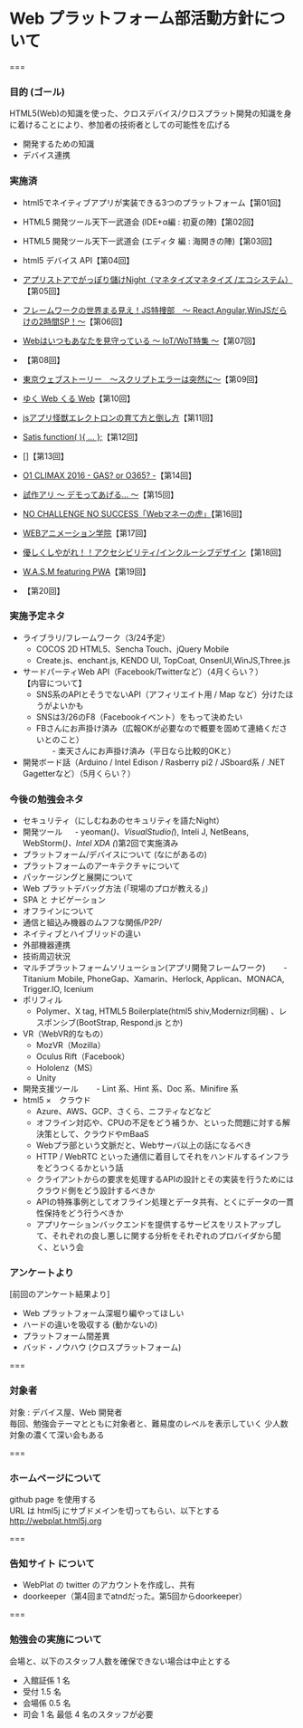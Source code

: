 # Web プラットフォーム部活動方針について
===
### 目的 (ゴール)
HTML5(Web)の知識を使った、クロスデバイス/クロスプラット開発の知識を身に着けることにより、参加者の技術者としての可能性を広げる
* 開発するための知識
* デバイス連携

### 実施済
* html5でネイティブアプリが実装できる3つのプラットフォーム【第01回】
* HTML5 開発ツール天下一武道会 (IDE+α編 : 初夏の陣)【第02回】
* HTML5 開発ツール天下一武道会 (エディタ 編 : 海開きの陣)【第03回】
* html5 デバイス API【第04回】 
* [アプリストアでがっぽり儲けNight（マネタイズマネタイズ /エコシステム）](=https://webplat.doorkeeper.jp/events/20635)【第05回】
* [フレームワークの世界まる見え！JS特捜部　～ React,Angular,WinJSだらけの2時間SP！～](=https://webplat.doorkeeper.jp/events/22013)【第06回】
* [Webはいつもあなたを見守っている 〜 IoT/WoT特集 〜](=https://webplat.doorkeeper.jp/events/27429)【第07回】
* [](=)【第08回】
* [東京ウェブストーリー　〜スクリプトエラーは突然に〜](=https://webplat.doorkeeper.jp/events/34165)【第09回】
* [ゆく Web くる Web](=https://webplat.doorkeeper.jp/events/36270)【第10回】
* [jsアプリ怪獣エレクトロンの育て方と倒し方](=https://webplat.doorkeeper.jp/events/39975)【第11回】
* [Satis function( ){ ... };](=https://webplat.doorkeeper.jp/events/42974)【第12回】
* []【第13回】
* [O1 CLIMAX 2016 - GAS? or O365? -](=https://html5j-webplat.connpass.com/event/41674/)【第14回】
* [試作アリ 〜 デモってあげる… 〜](=https://html5j-webplat.connpass.com/event/46630/)【第15回】
* [NO CHALLENGE NO SUCCESS「Webマネーの虎」](=https://html5j-webplat.connpass.com/event/53119/)【第16回】
* [WEBアニメーション学院](=https://html5j-webplat.connpass.com/event/54040/)【第17回】
* [優しくしやがれ！！アクセシビリティ/インクルーシブデザイン](=https://html5j-webplat.connpass.com/event/71784/)【第18回】
* [W.A.S.M featuring PWA](=https://html5j-webplat.connpass.com/event/74013/)【第19回】

* 【第20回】

### 実施予定ネタ

* ライブラリ/フレームワーク（3/24予定）
    - COCOS 2D HTML5、Sencha Touch、jQuery Mobile
    - Create.js、enchant.js, KENDO UI, TopCoat, OnsenUI,WinJS,Three.js
* サードパーティWeb API（Facebook/Twitterなど）（4月くらい？）  
【内容について】
    - SNS系のAPIとそうでないAPI（アフィリエイト用 / Map など）分けたほうがよいかも
    - SNSは3/26のF8（Facebookイベント）をもって決めたい
    - FBさんにお声掛け済み（広報OKが必要なので概要を固めて連絡くださいとのこと）  
　　- 楽天さんにお声掛け済み（平日なら比較的OKと）  
* 開発ボード話（Arduino / Intel Edison / Rasberry pi2 / JSboard系 / .NET Gagetterなど）（5月くらい？）

### 今後の勉強会ネタ
* セキュリティ（にしむねあのセキュリティを語たNight）
* 開発ツール
　  - yeoman(*)、VisualStudio(*), Inteli J, NetBeans, WebStorm(*)、Intel XDA
      (*)第2回で実施済み
* プラットフォーム/デバイスについて (なにがあるの)
* プラットフォームのアーキテクチャについて
* パッケージングと展開について
* Web プラットデバッグ方法 (「現場のプロが教える」)
* SPA と ナビゲーション
* オフラインについて
* 通信と組込み機器のムフフな関係/P2P/
* ネイティブとハイブリッドの違い
* 外部機器連携
* 技術周辺状況
* マルチプラットフォームソリューション(アプリ開発フレームワーク)
　　- Titanium Mobile, PhoneGap、Xamarin、Herlock, Applican、MONACA, Trigger.IO, Icenium
* ポリフィル
    - Polymer、X tag, HTML5 Boilerplate(html5 shiv,Modernizr同梱) 、レスポンシブ(BootStrap, Respond.js とか)
* VR（WebVR的なもの）
    - MozVR（Mozilla）
    - Oculus Rift（Facebook）
    - Hololenz（MS）
    - Unity
* 開発支援ツール
　　- Lint 系、Hint 系、Doc 系、Minifire 系
* html5 ×　クラウド
    - Azure、AWS、GCP、さくら、ニフティなどなど
    - オフライン対応や、CPUの不足をどう補うか、といった問題に対する解決策として、クラウドやmBaaS
    - Webプラ部という文脈だと、Webサーバ以上の話になるべき
    - HTTP / WebRTC といった通信に着目してそれをハンドルするインフラをどうつくるかという話
    - クライアントからの要求を処理するAPIの設計とその実装を行うためにはクラウド側をどう設計するべきか
    - APIの特殊事例としてオフライン処理とデータ共有、とくにデータの一貫性保持をどう行うべきか
    - アプリケーションバックエンドを提供するサービスをリストアップして、それぞれの良し悪しに関する分析をそれぞれのプロバイダから聞く、という会


### アンケートより
[前回のアンケート結果より]
* Web プラットフォーム深堀り編やってほしい
* ハードの違いを吸収する (動かないの)
* プラットフォーム間差異
* バッド・ノウハウ (クロスプラットフォーム)

===

### 対象者
対象 : デバイス屋、Web 開発者  
毎回、勉強会テーマとともに対象者と、難易度のレベルを表示していく
少人数対象の濃くて深い会もある  

===

### ホームページについて  
github page を使用する  
URL は html5j にサブドメインを切ってもらい、以下とする  
http://webplat.html5j.org  
  
===

### 告知サイト について  
* WebPlat の twitter のアカウントを作成し、共有
* doorkeeper（第4回までatndだった。第5回からdoorkeeper）  

===

### 勉強会の実施について
会場と、以下のスタッフ人数を確保できない場合は中止とする
* 入館証係 1 名
* 受付 1.5 名
* 会場係 0.5 名
* 司会 1 名
最低 4 名のスタッフが必要

